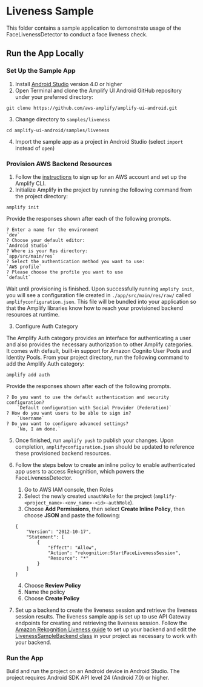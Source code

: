 # Liveness Sample

This folder contains a sample application to demonstrate usage of the FaceLivenessDetector to conduct a face liveness check.

## Run the App Locally

### Set Up the Sample App

1. Install [Android Studio](https://developer.android.com/studio#downloads) version 4.0 or higher
2. Open Terminal and clone the Amplify UI Android GitHub repository under your preferred directory:
```
git clone https://github.com/aws-amplify/amplify-ui-android.git
```
3. Change directory to `samples/liveness`
```
cd amplify-ui-android/samples/liveness
```
4. Import the sample app as a project in Android Studio (select `import` instead of `open`)

### Provision AWS Backend Resources
1. Follow the [instructions](https://docs.amplify.aws/start/getting-started/installation/q/integration/android/) to sign up for an AWS account and set up the Amplify CLI.
2. Initialize Amplify in the project by running the following command from the project directory:
```
amplify init
```
Provide the responses shown after each of the following prompts.
```
? Enter a name for the environment
`dev`
? Choose your default editor:
`Android Studio`
? Where is your Res directory:
`app/src/main/res`
? Select the authentication method you want to use:
`AWS profile`
? Please choose the profile you want to use
`default`
```
Wait until provisioning is finished. Upon successfully running `amplify init`, you will see a configuration file created in `./app/src/main/res/raw/` called `amplifyconfiguration.json`. This file will be bundled into your application so that the Amplify libraries know how to reach your provisioned backend resources at runtime.

3. Configure Auth Category

The Amplify Auth category provides an interface for authenticating a user and also provides the necessary authorization to other Amplify categories. It comes with default, built-in support for Amazon Cognito User Pools and Identity Pools. From your project directory, run the following command to add the Amplify Auth category:
```
amplify add auth
```
Provide the responses shown after each of the following prompts.
```
? Do you want to use the default authentication and security configuration?
    `Default configuration with Social Provider (Federation)`
? How do you want users to be able to sign in?
    `Username`
? Do you want to configure advanced settings?
    `No, I am done.`
```
5. Once finished, run `amplify push` to publish your changes.
   Upon completion, `amplifyconfiguration.json` should be updated to reference these provisioned backend resources.
6. Follow the steps below to create an inline policy to enable authenticated app users to access Rekognition, which powers the FaceLivenessDetector.
   1. Go to AWS IAM console, then Roles
   2. Select the newly created `unauthRole` for the project (`amplify-<project_name>-<env_name>-<id>-authRole`).
   3. Choose **Add Permissions**, then select **Create Inline Policy**, then choose **JSON** and paste the following:

    ```
    {
        "Version": "2012-10-17",
        "Statement": [
            {
                "Effect": "Allow",
                "Action": "rekognition:StartFaceLivenessSession",
                "Resource": "*"
            }
        ]
    }
    ```

   4. Choose **Review Policy**
   5. Name the policy
   6. Choose **Create Policy**

7. Set up a backend to create the liveness session and retrieve the liveness session results. The liveness sample app is set up to use API Gateway endpoints for creating and retrieving the liveness session. Follow the [Amazon Rekognition Liveness guide](https://docs.aws.amazon.com/rekognition/latest/dg/face-liveness-programming-api.html) to set up your backend and edit the [LivenessSampleBackend class](https://github.com/aws-amplify/amplify-ui-android/blob/main/samples/liveness/app/src/main/java/com/amplifyframework/ui/sample/liveness/LivenessSampleBackend.kt) in your project as necessary to work with your backend.

### Run the App

Build and run the project on an Android device in Android Studio. The project requires Android SDK API level 24 (Android 7.0) or higher.
